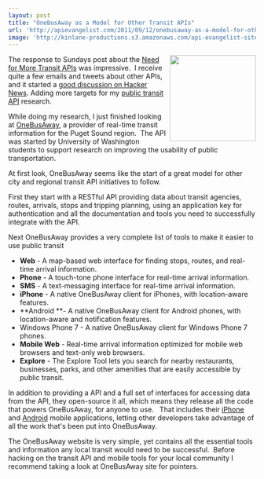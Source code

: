 ```yaml
---
layout: post
title: "OneBusAway as a Model for Other Transit APIs"
url: 'http://apievangelist.com/2011/09/12/onebusaway-as-a-model-for-other-transit-apis/'
image: 'http://kinlane-productions.s3.amazonaws.com/api-evangelist-site/blog/OneBusAway.png'
---
```


[<img class="c1" src="http://kinlane-productions.s3.amazonaws.com/api-evangelist/onebusaway/OneBusAway.png" alt="" width="175" align="right" />][1]The response to Sundays post about the [Need for More Transit APIs][2] was impressive.  I receive quite a few emails and tweets about other APIs, and it started a [good discussion on Hacker News][3]. Adding more targets for my [public transit API][4] research.

While doing my research, I just finished looking at [OneBusAway][1], a provider of real-time transit information for the Puget Sound region.  The API was started by University of Washington students to support research on improving the usability of public transportation.

At first look, OneBusAway seems like the start of a great model for other city and regional transit API initiatives to follow. 

First they start with a RESTful API providing data about transit agencies, routes, arrivals, stops and tripping planning, using an application key for authentication and all the documentation and tools you need to successfully integrate with the API.

Next OneBusAway provides a very complete list of tools to make it easier to use public transit

  * **Web** - A map-based web interface for finding stops, routes, and real-time arrival information.
  * **Phone** - A touch-tone phone interface for real-time arrival information.
  * **SMS** - A text-messaging interface for real-time arrival information.
  * **iPhone** - A native OneBusAway client for iPhones, with location-aware features.
  * **Android **\- A native OneBusAway client for Android phones, with location-aware and notification features.
  * Windows Phone 7 - A native OneBusAway client for Windows Phone 7 phones.
  * **Mobile Web** \- Real-time arrival information optimized for mobile web browsers and text-only web browsers.
  * **Explore** \- The Explore Tool lets you search for nearby restaurants, businesses, parks, and other amenities that are easily accessible by public transit.

In addition to providing a API and a full set of interfaces for accessing data from the API, they open-source it all, which means they release all the code that powers OneBusAway, for anyone to use.   That includes their [iPhone][5] and [Android][6] mobile applications, letting other developers take advantage of all the work that's been put into OneBusAway.

The OneBusAway website is very simple, yet contains all the essential tools and information any local transit would need to be successful.  Before hacking on the transit API and mobile tools for your local community I recommend taking a look at OneBusAway site for pointers.

   [1]: http://onebusaway.org/
   [2]: http://apievangelist.com/2011/09/11/the-need-for-city-transit-apis/ (Need for More Transit APIs)
   [3]: http://news.ycombinator.com/item?id=2984807 (good discussion on Hacker News)
   [4]: http://apievangelist.com/industries/public_transit.php (public transit API)
   [5]: http://code.google.com/p/onebusaway-iphone (iPhone App)
   [6]: http://code.google.com/p/seattle-bus-bot/ (Android App)
